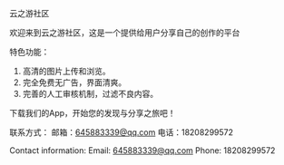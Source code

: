 云之游社区

欢迎来到云之游社区，这是一个提供给用户分享自己的创作的平台

特色功能：
1. 高清的图片上传和浏览。
2. 完全免费无广告，界面清爽。
3. 完善的人工审核机制，过滤不良内容。

下载我们的App，开始您的发现与分享之旅吧！

联系方式：
邮箱：645883339@qq.com
电话：18208299572

Contact information:
Email: 645883339@qq.com
Phone: 18208299572
